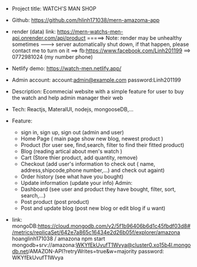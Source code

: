 - Project title: WATCH'S MAN SHOP

- Github: https://github.com/hlinh171038/mern-amazoma-app

- render (data) link: https://mern-watchs-men-api.onrender.com/api/product
=====> Note: render may be unhealthy sometimes ---> server automatically shut down, if that happen, please contact me to turn on it
    ==> fb:https://www.facebook.com/Linh201199
    ==> 0772981024 (my number phone)

- Netlify demo: https://watch-men.netlify.app/

- Admin account: 
    account:admin@example.com
    password:Linh201199

- Description: Ecommecial website with a simple feature for user to buy the watch and help admin manager their web
- Tech: Reactjs, MateralUI, nodejs, mongooseDB,...
- Feature: 
    - sign in, sign up, sign out (admin and user)
    - Home Page ( main page show new blog, newest product )
    - Product (for user see, find,search, filter to find their fitted product)
    - Blog (reading artical about men's watch )
    - Cart (Store thier product, add quantity, remove)
    - Checkout (add user's information to check out ( name, address,shipcode,phone number,...) and check out againt)
    - Order history (see what have you bought)
    - Update information (update your info)
    Admin:
    - Dashboard (see user and product they have bought, filter, sort, search,...)
    - Post product (post product)
    - Post and update blog (post new blog or edit blog if u want)
- link:
mongoDB:https://cloud.mongodb.com/v2/5f1b96406b6d1c45fbdf03d8#/metrics/replicaSet/642e7a865c16434e2d26b05f/explorer/amazona
    hoanglinh171038 / amazona
npm start
mongodb+srv://amazona:WKYfEkUvufT1Wvya@cluster0.xo15b4l.mongodb.net/AMAZON-API?retryWrites=true&w=majority
password: WKYfEkUvufT1Wvya




 

